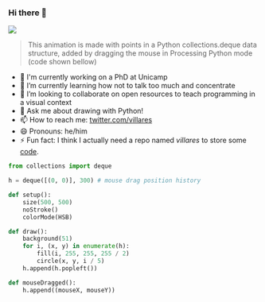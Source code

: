 <!--**username/username** is a ✨ _special_ ✨ repository because its `README.md` (this file) appears on your GitHub profile.-->
### Hi there 👋

<img src="https://abav.lugaralgum.com/sketch-a-day/2020/sketch_2020_09_17deque/sketch_2020_09_17deque.gif">

> This animation is made with points in a Python collections.deque data structure, added by dragging the mouse in Processing Python mode (code shown bellow)
- 🔭 I'm currently working on a PhD at Unicamp
- 🌱 I’m currently learning how not to talk too much and concentrate
- 👯 I’m looking to collaborate on open resources to teach programming in a visual context
- 💬 Ask me about drawing with Python!
- 📫 How to reach me: [twitter.com/villares](https://twitter.com/villares)
- 😄 Pronouns: he/him
- ⚡ Fun fact: I think I actually need a repo named *villares* to store some [code](https://github.com/villares/villares).

```python
from collections import deque

h = deque([(0, 0)], 300) # mouse drag position history

def setup():
    size(500, 500)
    noStroke()
    colorMode(HSB)

def draw():
    background(51)
    for i, (x, y) in enumerate(h):
        fill(i, 255, 255, 255 / 2)
        circle(x, y, i / 5)
    h.append(h.popleft())

def mouseDragged():
    h.append((mouseX, mouseY))
```
